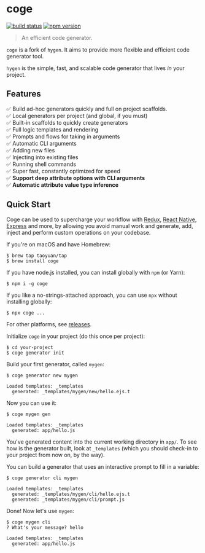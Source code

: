 # coge

[![build status](https://img.shields.io/travis/taoyuan/coge/master.svg)](https://travis-ci.org/taoyuan/coge)
[![npm version](https://img.shields.io/npm/v/coge.svg)](https://www.npmjs.com/package/coge)

> An efficient code generator.

`coge` is a fork of `hygen`. It aims to provide more flexible and efficient code generator tool.

`hygen` is the simple, fast, and scalable code generator that lives _in_ your project.

## Features

✅ Build ad-hoc generators quickly and full on project scaffolds.  
✅ Local generators per project (and global, if you must)  
✅ Built-in scaffolds to quickly create generators  
✅ Full logic templates and rendering  
✅ Prompts and flows for taking in arguments  
✅ Automatic CLI arguments  
✅ Adding new files  
✅ Injecting into existing files  
✅ Running shell commands  
✅ Super fast, constantly optimized for speed  
✅ __Support deep attribute options with CLI arguments__  
✅ __Automatic attribute value type inference__  

## Quick Start

Coge can be used to supercharge your workflow with [Redux](http://www.coge.io/redux), [React Native](http://www.coge.io/react-native), [Express](http://www.coge.io/express) and more, by allowing you avoid manual work and generate, add, inject and perform custom operations on your codebase.

If you're on macOS and have Homebrew:

```
$ brew tap taoyuan/tap
$ brew install coge
```

If you have node.js installed, you can install globally with `npm` (or Yarn):

```
$ npm i -g coge
```

If you like a no-strings-attached approach, you can use `npx` without installing globally:

```
$ npx coge ...
```

For other platforms, see [releases](https://github.com/taoyuan/coge/releases).

Initialize `coge` in your project (do this once per project):

```
$ cd your-project
$ coge generator init
```

Build your first generator, called `mygen`:

```
$ coge generator new mygen

Loaded templates: _templates
  generated: _templates/mygen/new/hello.ejs.t
```

Now you can use it:

```
$ coge mygen gen

Loaded templates: _templates
  generated: app/hello.js
```

You've generated content into the current working directory in `app/`. To see how is the generator built, look at `_templates` (which you should check-in to your project from now on, by the way).

You can build a generator that uses an interactive prompt to fill in a variable:

```
$ coge generator cli mygen

Loaded templates: _templates
  generated: _templates/mygen/cli/hello.ejs.t
  generated: _templates/mygen/cli/prompt.js
```

Done! Now let's use `mygen`:

```
$ coge mygen cli
? What's your message? hello

Loaded templates: _templates
  generated: app/hello.js
```
